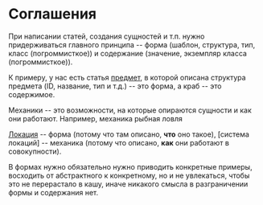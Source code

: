 ﻿# Соглашения
При написании статей, создания сущностей и т.п. нужно придерживаться главного принципа -- форма (шаблон, структура, тип, класс (погроммисткое)) и содержание (значение, экземпляр класса (погроммисткое)).

К примеру, у нас есть статья [предмет](../items/item.md), в которой описана структура предмета (ID, название, тип и т.д.) -- это форма, а краб <!-- [краб](todo) --> -- это содержимое.

Механики -- это возможности, на которые опираются сущности и как они работают.
Например, механика рыбная ловля <!-- [рыбная ловля](todo) -->

[Локация](../locations/location.md) -- форма (потому что там описано, **что** оно такое), [система локаций] -- механика (потому что описано, **как** они работают в совокупности).

В формах нужно обязательно нужно приводить конкретные примеры, восходить от абстрактного к конкретному, но и не увлекаться, чтобы это не перерастало в кашу, иначе никакого смысла в разграничении формы и содержания нет.